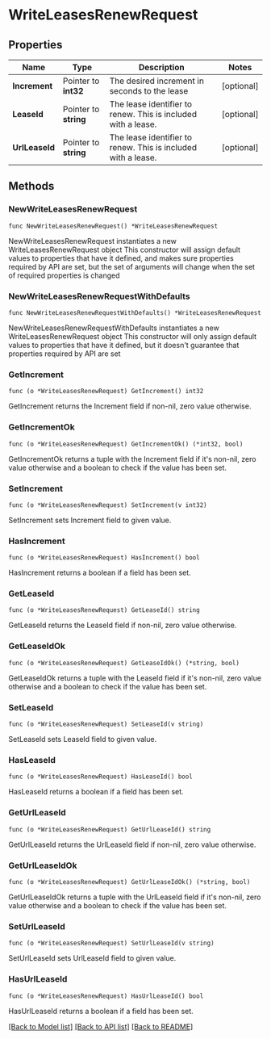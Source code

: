 # WriteLeasesRenewRequest


## Properties

Name | Type | Description | Notes
------------ | ------------- | ------------- | -------------
**Increment** | Pointer to **int32** | The desired increment in seconds to the lease | [optional] 
**LeaseId** | Pointer to **string** | The lease identifier to renew. This is included with a lease. | [optional] 
**UrlLeaseId** | Pointer to **string** | The lease identifier to renew. This is included with a lease. | [optional] 



## Methods


### NewWriteLeasesRenewRequest

`func NewWriteLeasesRenewRequest() *WriteLeasesRenewRequest`

NewWriteLeasesRenewRequest instantiates a new WriteLeasesRenewRequest object
This constructor will assign default values to properties that have it defined,
and makes sure properties required by API are set, but the set of arguments
will change when the set of required properties is changed

### NewWriteLeasesRenewRequestWithDefaults

`func NewWriteLeasesRenewRequestWithDefaults() *WriteLeasesRenewRequest`

NewWriteLeasesRenewRequestWithDefaults instantiates a new WriteLeasesRenewRequest object
This constructor will only assign default values to properties that have it defined,
but it doesn't guarantee that properties required by API are set


### GetIncrement

`func (o *WriteLeasesRenewRequest) GetIncrement() int32`

GetIncrement returns the Increment field if non-nil, zero value otherwise.

### GetIncrementOk

`func (o *WriteLeasesRenewRequest) GetIncrementOk() (*int32, bool)`

GetIncrementOk returns a tuple with the Increment field if it's non-nil, zero value otherwise
and a boolean to check if the value has been set.

### SetIncrement

`func (o *WriteLeasesRenewRequest) SetIncrement(v int32)`

SetIncrement sets Increment field to given value.


### HasIncrement

`func (o *WriteLeasesRenewRequest) HasIncrement() bool`

HasIncrement returns a boolean if a field has been set.




### GetLeaseId

`func (o *WriteLeasesRenewRequest) GetLeaseId() string`

GetLeaseId returns the LeaseId field if non-nil, zero value otherwise.

### GetLeaseIdOk

`func (o *WriteLeasesRenewRequest) GetLeaseIdOk() (*string, bool)`

GetLeaseIdOk returns a tuple with the LeaseId field if it's non-nil, zero value otherwise
and a boolean to check if the value has been set.

### SetLeaseId

`func (o *WriteLeasesRenewRequest) SetLeaseId(v string)`

SetLeaseId sets LeaseId field to given value.


### HasLeaseId

`func (o *WriteLeasesRenewRequest) HasLeaseId() bool`

HasLeaseId returns a boolean if a field has been set.




### GetUrlLeaseId

`func (o *WriteLeasesRenewRequest) GetUrlLeaseId() string`

GetUrlLeaseId returns the UrlLeaseId field if non-nil, zero value otherwise.

### GetUrlLeaseIdOk

`func (o *WriteLeasesRenewRequest) GetUrlLeaseIdOk() (*string, bool)`

GetUrlLeaseIdOk returns a tuple with the UrlLeaseId field if it's non-nil, zero value otherwise
and a boolean to check if the value has been set.

### SetUrlLeaseId

`func (o *WriteLeasesRenewRequest) SetUrlLeaseId(v string)`

SetUrlLeaseId sets UrlLeaseId field to given value.


### HasUrlLeaseId

`func (o *WriteLeasesRenewRequest) HasUrlLeaseId() bool`

HasUrlLeaseId returns a boolean if a field has been set.









[[Back to Model list]](../README.md#documentation-for-models) [[Back to API list]](../README.md#documentation-for-api-endpoints) [[Back to README]](../README.md)


